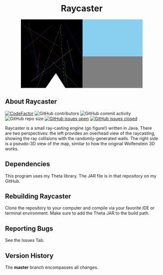 <h1 align="center">Raycaster</h1>
<p align="center">
    <img width="400" height="225" src="docs/raycaster.gif">
</p>

## About Raycaster

[![CodeFactor](https://www.codefactor.io/repository/github/joshuacrotts/Raycaster/badge)](https://www.codefactor.io/repository/github/joshuacrotts/Raycaster) ![GitHub contributors](https://img.shields.io/github/contributors/JoshuaCrotts/Raycaster) ![GitHub commit activity](https://img.shields.io/github/commit-activity/m/JoshuaCrotts/Raycaster) ![GitHub repo size](https://img.shields.io/github/repo-size/JoshuaCrotts/Raycaster) [![GitHub issues open](https://img.shields.io/github/issues/JoshuaCrotts/Raycaster)]() 
[![GitHub issues closed](https://img.shields.io/github/issues-closed-raw/JoshuaCrotts/Raycaster)]()

Raycaster is a small ray-casting engine (go figure!) written in Java. There are two perspectives: the left provides an overhead view of the raycasting, showing the ray collisions with the randomly-generated walls. The right side is a pseudo-3D view of the map, similar to how the original Wolfenstein 3D works.

## Dependencies

This program uses my Theta library. The JAR file is in that repository on my GitHub.

## Rebuilding Raycaster

Clone the repository to your computer and compile via your favorite IDE or terminal environment. Make sure to add the Theta JAR to the build path.

## Reporting Bugs

See the Issues Tab.

## Version History
The **master** branch encompasses all changes.